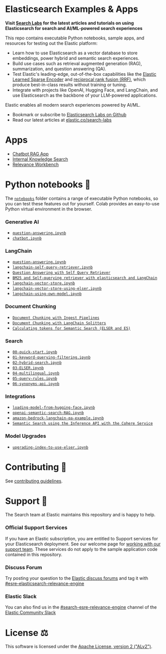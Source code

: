 # Elasticsearch Examples & Apps

**Visit [Search Labs](https://www.elastic.co/search-labs) for the latest articles and tutorials on using Elasticsearch for search and AI/ML-powered search experiences**

This repo contains executable Python notebooks, sample apps, and resources for testing out the Elastic platform:

- Learn how to use Elasticsearch as a vector database to store embeddings, power hybrid and semantic search experiences.
- Build use cases such as retrieval augmented generation (RAG), summarization, and question answering (QA).
- Test Elastic's leading-edge, out-of-the-box capabilities like the [Elastic Learned Sparse Encoder](https://www.elastic.co/guide/en/machine-learning/current/ml-nlp-elser.html) and [reciprocal rank fusion (RRF)](<https://www.elastic.co/blog/whats-new-elastic-enterprise-search-8-9-0#hybrid-search-with-reciprocal-rank-fusion-(rrf)-combines-multiple-search-techniques-for-better-results>), which produce best-in-class results without training or tuning.
- Integrate with projects like OpenAI, Hugging Face, and LangChain, and use Elasticsearch as the backbone of your LLM-powered applications.

Elastic enables all modern search experiences powered by AI/ML.

- Bookmark or subscribe to [Elasticsearch Labs on Github](https://github.com/elastic/elasticsearch-labs)
- Read our latest articles at [elastic.co/search-labs](https://www.elastic.co/search-labs)

# Apps

- [Chatbot RAG App](./example-apps/chatbot-rag-app/)
- [Internal Knowledge Search](./examples-apps/internal-knowledge-search)
- [Relevance Workbench](./example-apps/relevance-workbench)

# Python notebooks 📒

The [`notebooks`](notebooks/README.md) folder contains a range of executable Python notebooks, so you can test these features out for yourself. Colab provides an easy-to-use Python virtual environment in the browser.

### Generative AI

- [`question-answering.ipynb`](./notebooks/generative-ai/question-answering.ipynb)
- [`chatbot.ipynb`](./notebooks/generative-ai/chatbot.ipynb)

### LangChain

- [`question-answering.ipynb`](./notebooks/generative-ai/question-answering.ipynb)
- [`langchain-self-query-retriever.ipynb`](./notebooks/langchain/self-query-retriever-examples/langchain-self-query-retriever.ipynb)
- [`Question Answering with Self Query Retriever`](./notebooks/langchain/self-query-retriever-examples/chatbot-example.ipynb)
- [`BM25 and Self-querying retriever with elasticsearch and LangChain`](./notebooks/langchain/self-query-retriever-examples/chatbot-with-bm25-only-example.ipynb)
- [`langchain-vector-store.ipynb`](./notebooks/langchain/langchain-vector-store.ipynb)
- [`langchain-vector-store-using-elser.ipynb`](./notebooks/langchain/langchain-vector-store-using-elser.ipynb)
- [`langchain-using-own-model.ipynb`](./notebooks/langchain/langchain-using-own-model.ipynb)

### Document Chunking

- [`Document Chunking with Ingest Pipelines`](./notebooks/document-chunking/with-index-pipelines.ipynb)
- [`Document Chunking with LangChain Splitters`](./notebooks/document-chunking/with-langchain-splitters.ipynb)
- [`Calculating tokens for Semantic Search (ELSER and E5)`](./notebooks/document-chunking/tokenization.ipynb)

### Search

- [`00-quick-start.ipynb`](./notebooks/search/00-quick-start.ipynb)
- [`01-keyword-querying-filtering.ipynb`](./notebooks/search/01-keyword-querying-filtering.ipynb)
- [`02-hybrid-search.ipynb`](./notebooks/search/02-hybrid-search.ipynb)
- [`03-ELSER.ipynb`](./notebooks/search/03-ELSER.ipynb)
- [`04-multilingual.ipynb`](./notebooks/search/04-multilingual.ipynb)
- [`05-query-rules.ipynb`](./notebooks/search/05-query-rules.ipynb)
- [`06-synonyms-api.ipynb`](./notebooks/search/06-synonyms-api.ipynb)

### Integrations

- [`loading-model-from-hugging-face.ipynb`](./notebooks/integrations/hugging-face/loading-model-from-hugging-face.ipynb)
- [`openai-semantic-search-RAG.ipynb`](./notebooks/integrations/openai/openai-KNN-RAG.ipynb)
- [`amazon-bedrock-langchain-qa-example.ipynb`](notebooks/integrations/amazon-bedrock/langchain-qa-example.ipynb)
- [`Semantic Search using the Inference API with the Cohere Service`](/notebooks/integrations/cohere/inference-cohere.ipynb)

### Model Upgrades

- [`upgrading-index-to-use-elser.ipynb`](notebooks/model-upgrades/upgrading-index-to-use-elser.ipynb)

# Contributing 🎁

See [contributing guidelines](CONTRIBUTING.md).

# Support 🛟

The Search team at Elastic maintains this repository and is happy to help.

### Official Support Services

If you have an Elastic subscription, you are entitled to Support services for your Elasticsearch deployment. See our welcome page for [working with our support team](https://www.elastic.co/support/welcome).
These services do not apply to the sample application code contained in this repository.

### Discuss Forum

Try posting your question to the [Elastic discuss forums](https://discuss.elastic.co/) and tag it with [#esre-elasticsearch-relevance-engine](https://discuss.elastic.co/tag/esre-elasticsearch-relevance-engine)

### Elastic Slack

You can also find us in the [#search-esre-relevance-engine](https://elasticstack.slack.com/archives/C05CED61S9J) channel of the [Elastic Community Slack](http://elasticstack.slack.com)

# License ⚖️

This software is licensed under the [Apache License, version 2 ("ALv2")](https://github.com/elastic/elasticsearch-labs/blob/main/LICENSE).
